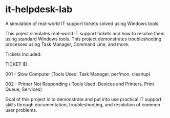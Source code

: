 # it-helpdesk-lab
A simulation of real-world IT support tickets solved using Windows tools.

This poject simulates real-world IT support tickets and how to resolve them using standard Windows tools.
This project demonstrates troubleshooting processes using Task Manager, Command Line, and more.

Tickets Included:

TICKET ID

001 - Slow Computer (Tools Used: Task Manager, perfmon, cleanup)

002 - Printer Not Responding ( Tools Used: Devices and Printers, Print Queue, Services)

Goal of this project is to demonstrate and put into use practical IT support skills through documentation, troubleshooting, and resolution of common user problems.
